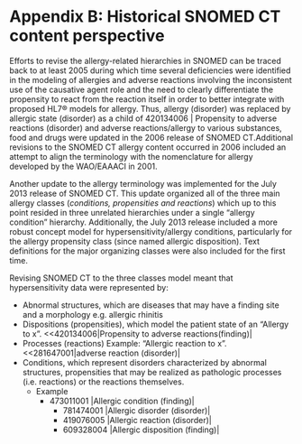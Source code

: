 # Appendix B: Historical SNOMED CT content perspective

Efforts to revise the allergy-related hierarchies in SNOMED can be traced back to at least 2005 during which time several deficiencies were identified in the modeling of allergies and adverse reactions involving the inconsistent use of the causative agent role and the need to clearly differentiate the propensity to react from the reaction itself in order to better integrate with proposed HL7® models for allergy. Thus, allergy (disorder) was replaced by allergic state (disorder) as a child of 420134006 | Propensity to adverse reactions (disorder) and adverse reactions/allergy to various substances, food and drugs were updated in the 2006 release of SNOMED CT.Additional revisions to the SNOMED CT allergy content occurred in 2006 included an attempt to align the terminology with the nomenclature for allergy developed by the WAO/EAAACI in 2001.

Another update to the allergy terminology was implemented for the July 2013 release of SNOMED CT. This update organized all of the three main allergy classes (_conditions, propensities and reactions_) which up to this point resided in three unrelated hierarchies under a single “allergy condition” hierarchy. Additionally, the July 2013 release included a more robust concept model for hypersensitivity/allergy conditions, particularly for the allergy propensity class (since named allergic disposition). Text definitions for the major organizing classes were also included for the first time. 

Revising SNOMED CT to the three classes model meant that hypersensitivity data were represented by:

  * Abnormal structures, which are diseases that may have a finding site and a morphology e.g. allergic rhinitis
  * Dispositions (propensities), which model the patient state of an “Allergy to x”. <<420134006|Propensity to adverse reactions(finding)|
  * Processes (reactions) Example: “Allergic reaction to x”. <<281647001|adverse reaction (disorder)|
  * Conditions, which represent disorders characterized by abnormal structures, propensities that may be realized as pathologic processes (i.e. reactions) or the reactions themselves.
    * Example
      * 473011001 |Allergic condition (finding)|
        * 781474001 |Allergic disorder (disorder)|
        * 419076005 |Allergic reaction (disorder)|
        * 609328004 |Allergic disposition (finding)|

